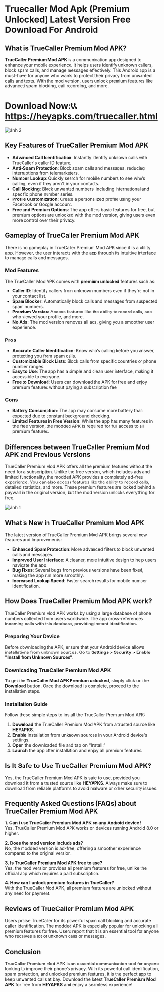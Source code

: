 # Truecaller Mod Apk (Premium Unlocked) Latest Version Free Download For Android

## What is TrueCaller Premium Mod APK?
**TrueCaller Premium Mod APK** is a communication app designed to enhance your mobile experience. It helps users identify unknown callers, block spam calls, and manage messages effectively. This Android app is a must-have for anyone who wants to protect their privacy from unwanted calls and texts. With the mod version, users unlock premium features like advanced spam blocking, call recording, and more.

# Download Now:📞📞 https://heyapks.com/truecaller.html
![ảnh 2](https://github.com/user-attachments/assets/a0515ff5-e2c1-4f19-95db-e7321565e690)

## Key Features of TrueCaller Premium Mod APK
- **Advanced Call Identification**: Instantly identify unknown calls with TrueCaller's caller ID feature.
- **Anti-Spam Protection**: Block spam calls and messages, reducing interruptions from telemarketers.
- **Number Lookup**: Quickly search for mobile numbers to see who’s calling, even if they aren't in your contacts.
- **Call Blocking**: Block unwanted numbers, including international and specific phone number series.
- **Profile Customization**: Create a personalized profile using your Facebook or Google account.
- **Free and Premium Options**: The app offers basic features for free, but premium options are unlocked with the mod version, giving users even more control over their privacy.

## Gameplay of TrueCaller Premium Mod APK
There is no gameplay in TrueCaller Premium Mod APK since it is a utility app. However, the user interacts with the app through its intuitive interface to manage calls and messages. 

### Mod Features
The TrueCaller Mod APK comes with **premium unlocked** features such as:
- **Caller ID**: Identify callers from unknown numbers even if they're not in your contact list.
- **Spam Blocker**: Automatically block calls and messages from suspected spam numbers.
- **Premium Version**: Access features like the ability to record calls, see who viewed your profile, and more.
- **No Ads**: The mod version removes all ads, giving you a smoother user experience.

### Pros
- **Accurate Caller Identification**: Know who’s calling before you answer, protecting you from spam calls.
- **Customizable Block Lists**: Block calls from specific countries or phone number ranges.
- **Easy to Use**: The app has a simple and clean user interface, making it accessible to everyone.
- **Free to Download**: Users can download the APK for free and enjoy premium features without paying a subscription fee.

### Cons
- **Battery Consumption**: The app may consume more battery than expected due to constant background checking.
- **Limited Features in Free Version**: While the app has many features in the free version, the modded APK is required for full access to all premium features.

## Differences between TrueCaller Premium Mod APK and Previous Versions
TrueCaller Premium Mod APK offers all the premium features without the need for a subscription. Unlike the free version, which includes ads and limited functionality, the modded APK provides a completely ad-free experience. You can also access features like the ability to record calls, detailed statistics, and more. These premium features are locked behind a paywall in the original version, but the mod version unlocks everything for free.

![ảnh 1](https://github.com/user-attachments/assets/687cf4f2-5246-4bb7-a8ef-a52db4e919d1)

## What’s New in TrueCaller Premium Mod APK
The latest version of TrueCaller Premium Mod APK brings several new features and improvements:
- **Enhanced Spam Protection**: More advanced filters to block unwanted calls and messages.
- **Improved User Interface**: A cleaner, more intuitive design to help users navigate the app.
- **Bug Fixes**: Several bugs from previous versions have been fixed, making the app run more smoothly.
- **Increased Lookup Speed**: Faster search results for mobile number identification.

## How Does TrueCaller Premium Mod APK work?
TrueCaller Premium Mod APK works by using a large database of phone numbers collected from users worldwide. The app cross-references incoming calls with this database, providing instant identification. 

### Preparing Your Device
Before downloading the APK, ensure that your Android device allows installations from unknown sources. Go to **Settings > Security > Enable "Install from Unknown Sources"**.

### Downloading TrueCaller Premium Mod APK
To get the **TrueCaller Mod APK Premium unlocked**, simply click on the **Download** button. Once the download is complete, proceed to the installation steps.

### Installation Guide
Follow these simple steps to install the TrueCaller Premium Mod APK:
1. **Download** the TrueCaller Premium Mod APK from a trusted source like **HEYAPKS**.
2. **Enable** installation from unknown sources in your Android device's settings.
3. **Open** the downloaded file and tap on “Install.”
4. **Launch** the app after installation and enjoy all premium features.

## Is It Safe to Use TrueCaller Premium Mod APK?
Yes, the TrueCaller Premium Mod APK is safe to use, provided you download it from a trusted source like **HEYAPKS**. Always make sure to download from reliable platforms to avoid malware or other security issues.

## Frequently Asked Questions (FAQs) about TrueCaller Premium Mod APK

**1. Can I use TrueCaller Premium Mod APK on any Android device?**  
Yes, TrueCaller Premium Mod APK works on devices running Android 8.0 or higher.

**2. Does the mod version include ads?**  
No, the modded version is ad-free, offering a smoother experience compared to the original version.

**3. Is TrueCaller Premium Mod APK free to use?**  
Yes, the mod version provides all premium features for free, unlike the official app which requires a paid subscription.

**4. How can I unlock premium features in TrueCaller?**  
With the TrueCaller Mod APK, all premium features are unlocked without any need for payment.

## Reviews of TrueCaller Premium Mod APK
Users praise TrueCaller for its powerful spam call blocking and accurate caller identification. The modded APK is especially popular for unlocking all premium features for free. Users report that it is an essential tool for anyone who receives a lot of unknown calls or messages.

## Conclusion
TrueCaller Premium Mod APK is an essential communication tool for anyone looking to improve their phone’s privacy. With its powerful call identification, spam protection, and unlocked premium features, it is the perfect app to keep unwanted calls at bay. Download the latest **TrueCaller Premium Mod APK** for free from **HEYAPKS** and enjoy a seamless experience!
